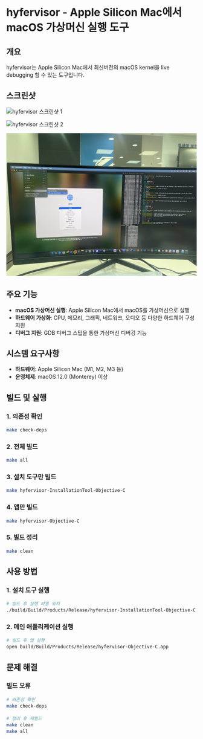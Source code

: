 # hyfervisor - Apple Silicon Mac에서 macOS 가상머신 실행 도구

## 개요

hyfervisor는 Apple Silicon Mac에서 최신버전의 macOS kernel을 live debugging 할 수 있는 도구입니다.

## 스크린샷

![hyfervisor 스크린샷 1](image/hyfer1.jpeg)

![hyfervisor 스크린샷 2](image/hyfer2.jpeg)

![hyfervisor 스크린샷 3](image/hyfer3.jpeg)

## 주요 기능

- **macOS 가상머신 실행**: Apple Silicon Mac에서 macOS를 가상머신으로 실행
- **하드웨어 가상화**: CPU, 메모리, 그래픽, 네트워크, 오디오 등 다양한 하드웨어 구성 지원
- **디버그 지원**: GDB 디버그 스텁을 통한 가상머신 디버깅 기능

## 시스템 요구사항

- **하드웨어**: Apple Silicon Mac (M1, M2, M3 등)
- **운영체제**: macOS 12.0 (Monterey) 이상



## 빌드 및 실행

### 1. 의존성 확인
```bash
make check-deps
```

### 2. 전체 빌드
```bash
make all
```

### 3. 설치 도구만 빌드
```bash
make hyfervisor-InstallationTool-Objective-C
```

### 4. 앱만 빌드
```bash
make hyfervisor-Objective-C
```

### 5. 빌드 정리
```bash
make clean
```

## 사용 방법

### 1. 설치 도구 실행
```bash
# 빌드 후 실행 파일 위치
./build/Build/Products/Release/hyfervisor-InstallationTool-Objective-C
```

### 2. 메인 애플리케이션 실행
```bash
# 빌드 후 앱 실행
open build/Build/Products/Release/hyfervisor-Objective-C.app
```


## 문제 해결

### 빌드 오류
```bash
# 의존성 확인
make check-deps

# 정리 후 재빌드
make clean
make all
```

